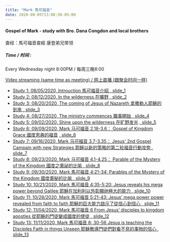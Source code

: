 ```yaml
---
title: "Mark 馬可福音"
date: 2020-08-05T13:08:58-05:00
---
```


#### Gospel of Mark - study with Bro. Dana Congdon and local brothers
查经：馬可福音查經 康登弟兄带领

##### Time / 时间 :
Every Wednesday night 8:00PM / 每周三晚8:00

[Video streaming (same time as meeting) / 网上直播 (跟聚会时间一样)](https://www.youtube.com/channel/UC7UZEHXdMH0Y3DwmdzITyow)

* [Study 1: 08/05/2020, Introuction 馬可福音介紹 ](https://youtu.be/SwZ5gETpfo0?t=98https://youtu.be/nHVP9hS6llc?t=388) [, slide_1 ](/wed_study/slides/Mark/01markCBM2020-CHI.pdf)
* [Study 2: 08/12/2020, In the wilderness 在曠野 ](https://youtu.be/Fkz0nJBiY1c?t=6) [, slide_2 ](/wed_study/slides/Mark/02markCBM2020-CHI.pdf)
* [Study 3: 08/20/2020, The coming of Jesus of Nazareth 拿撒勒人耶穌的到來 ](https://youtu.be/IRtW6F2NI8g?t=178) [, slide_3 ](/wed_study/slides/Mark/03markCBM2020-CHI.pdf)
* [Study 4: 08/27/2020, The ministry commences 職事開始 ](https://youtu.be/ezDKZY6xjE4?t=85) [, slide_4 ](/wed_study/slides/Mark/04markCBM2020-CHI.pdf)
* [Study 5: 09/02/2020, Shine upon the wilderness 在旷野发光](https://youtu.be/QtJ6N6pyKgE?t=10) [, slide_5 ](/wed_study/slides/Mark/05markCBM2020-CHI.pdf)
* [Study 6: 09/09/2020,  Mark 马可福音 2.18-3.6： Gospel of Kingdom Grace 國度恩典的福音](https://youtu.be/i8mqsb_WGj0?t=206) [, slide_6 ](/wed_study/slides/Mark/06markCBM2020-CHI.pdf)
* [Study 7: 09/16/2020, Mark 马可福音 3.7-3.35： Jesus' 2nd Gospel Campain with new Strategies 耶稣以新的策略的第二轮福音行動攻势 ](https://youtu.be/9DnYdlCW3Oc?t=201) [, slide_7 ](/wed_study/slides/Mark/07MarkCBM2020-CHI.pdf)
* [Study 8: 09/23/2020, Mark 马可福音 4.1-4.25： Parable of the Mystery of the Kingdom 國度之奧祕的比喻 ](https://youtu.be/LmJzi-VPSCE?t=412) [, slide_8 ](/wed_study/slides/Mark/08MarkCBM2020-CHI.pdf)
* [Study 9: 09/30/2020, Mark 馬可福音 4:21-34: Parables of the Mystery of the Kingdom 國度奧秘的比喻 ](https://youtu.be/vu59eX2fMn4?t=42) [, slide_9 ](/wed_study/slides/Mark/09markCBM2020-CHI.pdf)
* [Study 10: 10/21/2020, Mark 馬可福音 4:35-5:20: Jesus reveals his mega power beyond Galilee 耶穌在加利利以外彰顯祂極大的能力 ](https://youtu.be/JLYUmQzFmdI?t=120) [, slide_10 ](/wed_study/slides/Mark/10markCBM2020-CHI.pdf)
* [Study 11: 10/28/2020, Mark 馬可福音 5:21-43: Jesus’ mega power power revealed from faith to faith 耶穌的巨大能力啟示了從信心到信心 ](https://youtu.be/WoCj9O3XtmU?t=279) [, slide_11 ](/wed_study/slides/Mark/11markCBM2020_CHI.pdf)
* [Study 12: 11/04/2020, Mark 馬可福音 6 From Jesus’ disciples to kingdom apostles 從耶穌的門徒變成國度的使徒 ](https://youtu.be/nSo-ukZOUxo?t=148) [, slide_12 ](/wed_study/slides/Mark/12MarkCBM2020_CHI.pdf)
* [Study 13: 11/11/2020, Mark 馬可福音 6: 30-56 Jesus is teaching the Disciples Faith in things Unseen  耶穌教導門徒們對看不見的事物的信心 ](https://www.youtube.com/watch?v=sonVW11HgZM) [, slide_13 ](/wed_study/slides/Mark/13MarkCBM2020_CHI.pdf)
